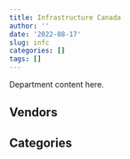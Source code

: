 ```yaml
---
title: Infrastructure Canada
author: ''
date: '2022-08-17'
slug: infc
categories: []
tags: []
---
```


<script src="/rmarkdown-libs/htmlwidgets/htmlwidgets.js"></script>
<link href="/rmarkdown-libs/datatables-css/datatables-crosstalk.css" rel="stylesheet" />
<script src="/rmarkdown-libs/datatables-binding/datatables.js"></script>
<script src="/rmarkdown-libs/jquery/jquery-3.6.0.min.js"></script>
<link href="/rmarkdown-libs/dt-core-bootstrap/css/dataTables.bootstrap.min.css" rel="stylesheet" />
<link href="/rmarkdown-libs/dt-core-bootstrap/css/dataTables.bootstrap.extra.css" rel="stylesheet" />
<script src="/rmarkdown-libs/dt-core-bootstrap/js/jquery.dataTables.min.js"></script>
<script src="/rmarkdown-libs/dt-core-bootstrap/js/dataTables.bootstrap.min.js"></script>
<link href="/rmarkdown-libs/crosstalk/css/crosstalk.min.css" rel="stylesheet" />
<script src="/rmarkdown-libs/crosstalk/js/crosstalk.min.js"></script>
<script src="/rmarkdown-libs/htmlwidgets/htmlwidgets.js"></script>
<link href="/rmarkdown-libs/datatables-css/datatables-crosstalk.css" rel="stylesheet" />
<script src="/rmarkdown-libs/datatables-binding/datatables.js"></script>
<script src="/rmarkdown-libs/jquery/jquery-3.6.0.min.js"></script>
<link href="/rmarkdown-libs/dt-core-bootstrap/css/dataTables.bootstrap.min.css" rel="stylesheet" />
<link href="/rmarkdown-libs/dt-core-bootstrap/css/dataTables.bootstrap.extra.css" rel="stylesheet" />
<script src="/rmarkdown-libs/dt-core-bootstrap/js/jquery.dataTables.min.js"></script>
<script src="/rmarkdown-libs/dt-core-bootstrap/js/dataTables.bootstrap.min.js"></script>
<link href="/rmarkdown-libs/crosstalk/css/crosstalk.min.css" rel="stylesheet" />
<script src="/rmarkdown-libs/crosstalk/js/crosstalk.min.js"></script>

Department content here.

## Vendors

<div id="htmlwidget-1" style="width:100%;height:auto;" class="datatables html-widget"></div>
<script type="application/json" data-for="htmlwidget-1">{"x":{"style":"bootstrap","filter":"none","vertical":false,"data":[["<a href=\"/vendors/acme_future_security_controls/\">ACME FUTURE SECURITY CONTROLS<\/a>","<a href=\"/vendors/advanced_business_interiors/\">ADVANCED BUSINESS INTERIORS<\/a>","<a href=\"/vendors/advanced_chippewa_technologies/\">ADVANCED CHIPPEWA TECHNOLOGIES<\/a>","<a href=\"/vendors/altis_human_resources/\">ALTIS HUMAN RESOURCES<\/a>","<a href=\"/vendors/artemp_personnel_services/\">ARTEMP PERSONNEL SERVICES<\/a>","<a href=\"/vendors/arup_canada/\">ARUP CANADA<\/a>","<a href=\"/vendors/bdo_canada/\">BDO CANADA<\/a>","<a href=\"/vendors/canadian_corps_of_commissionaires/\">CANADIAN CORPS OF COMMISSIONAIRES<\/a>","<a href=\"/vendors/canon/\">CANON<\/a>","<a href=\"/vendors/cansel_survey_equipment/\">CANSEL SURVEY EQUIPMENT<\/a>","<a href=\"/vendors/cbci_telecom/\">CBCI TELECOM<\/a>","<a href=\"/vendors/cdw_canada/\">CDW CANADA<\/a>","<a href=\"/vendors/cedrom_sni/\">CEDROM SNI<\/a>","<a href=\"/vendors/cgi/\">CGI<\/a>","<a href=\"/vendors/cima/\">CIMA<\/a>","<a href=\"/vendors/closereach/\">CLOSEREACH<\/a>","<a href=\"/vendors/cnw_group/\">CNW GROUP<\/a>","<a href=\"/vendors/contract_community/\">CONTRACT COMMUNITY<\/a>","<a href=\"/vendors/coradix_technology_consulting/\">CORADIX TECHNOLOGY CONSULTING<\/a>","<a href=\"/vendors/cpcs_transcom/\">CPCS TRANSCOM<\/a>","<a href=\"/vendors/dalian_enterprises/\">DALIAN ENTERPRISES<\/a>","<a href=\"/vendors/dell_computer/\">DELL COMPUTER<\/a>","<a href=\"/vendors/deloitte_and_touche/\">DELOITTE AND TOUCHE<\/a>","<a href=\"/vendors/donna_cona/\">DONNA CONA<\/a>","<a href=\"/vendors/dynamic_personnel_consultants/\">DYNAMIC PERSONNEL CONSULTANTS<\/a>","<a href=\"/vendors/eagle_professional_resources/\">EAGLE PROFESSIONAL RESOURCES<\/a>","<a href=\"/vendors/eberhard_von_huene_associates/\">EBERHARD VON HUENE ASSOCIATES<\/a>","<a href=\"/vendors/ebsco_canada/\">EBSCO CANADA<\/a>","<a href=\"/vendors/ernst_young/\">ERNST YOUNG<\/a>","<a href=\"/vendors/esri/\">ESRI<\/a>","<a href=\"/vendors/excel_human_resources/\">EXCEL HUMAN RESOURCES<\/a>","<a href=\"/vendors/fmc_professionals/\">FMC PROFESSIONALS<\/a>","<a href=\"/vendors/gartner/\">GARTNER<\/a>","<a href=\"/vendors/gc_strategies/\">GC STRATEGIES<\/a>","<a href=\"/vendors/golder_associates/\">GOLDER ASSOCIATES<\/a>","<a href=\"/vendors/goss_gilroy/\">GOSS GILROY<\/a>","<a href=\"/vendors/graybridge_international_consulting/\">GRAYBRIDGE INTERNATIONAL CONSULTING<\/a>","<a href=\"/vendors/hypertec/\">HYPERTEC<\/a>","<a href=\"/vendors/ibiska_telecom/\">IBISKA TELECOM<\/a>","<a href=\"/vendors/ibm_canada/\">IBM CANADA<\/a>","<a href=\"/vendors/info_tech_research_group/\">INFO TECH RESEARCH GROUP<\/a>","<a href=\"/vendors/iron_mountain/\">IRON MOUNTAIN<\/a>","<a href=\"/vendors/kpmg/\">KPMG<\/a>","<a href=\"/vendors/lumina_it/\">LUMINA IT<\/a>","<a href=\"/vendors/manifest_communications/\">MANIFEST COMMUNICATIONS<\/a>","<a href=\"/vendors/maplesoft_consulting/\">MAPLESOFT CONSULTING<\/a>","<a href=\"/vendors/maverin/\">MAVERIN<\/a>","<a href=\"/vendors/maxsys_staffing_and_consulting/\">MAXSYS STAFFING AND CONSULTING<\/a>","<a href=\"/vendors/mdos_consulting/\">MDOS CONSULTING<\/a>","<a href=\"/vendors/media_q/\">MEDIA Q<\/a>","<a href=\"/vendors/microsoft_canada/\">MICROSOFT CANADA<\/a>","<a href=\"/vendors/mitsubishi_motor_sales/\">MITSUBISHI MOTOR SALES<\/a>","<a href=\"/vendors/mnp/\">MNP<\/a>","<a href=\"/vendors/national_arts_centre/\">NATIONAL ARTS CENTRE<\/a>","<a href=\"/vendors/nations_translation_group/\">NATIONS TRANSLATION GROUP<\/a>","<a href=\"/vendors/newfound_recruiting/\">NEWFOUND RECRUITING<\/a>","<a href=\"/vendors/nisha_techonologies/\">NISHA TECHONOLOGIES<\/a>","<a href=\"/vendors/oproma/\">OPROMA<\/a>","<a href=\"/vendors/oracle_canada/\">ORACLE CANADA<\/a>","<a href=\"/vendors/pra/\">PRA<\/a>","<a href=\"/vendors/printers_plus/\">PRINTERS PLUS<\/a>","<a href=\"/vendors/protak_consulting_group/\">PROTAK CONSULTING GROUP<\/a>","<a href=\"/vendors/qmr/\">QMR<\/a>","<a href=\"/vendors/raymond_chabot_grant_thornton/\">RAYMOND CHABOT GRANT THORNTON<\/a>","<a href=\"/vendors/salesforce_canada/\">SALESFORCE CANADA<\/a>","<a href=\"/vendors/shi_canada/\">SHI CANADA<\/a>","<a href=\"/vendors/si_systems/\">SI SYSTEMS<\/a>","<a href=\"/vendors/signature_sur_le_saint_laurent/\">SIGNATURE SUR LE SAINT LAURENT<\/a>","<a href=\"/vendors/simplex_grinnell/\">SIMPLEX GRINNELL<\/a>","<a href=\"/vendors/softchoice/\">SOFTCHOICE<\/a>","<a href=\"/vendors/stratos/\">STRATOS<\/a>","<a href=\"/vendors/systemscope/\">SYSTEMSCOPE<\/a>","<a href=\"/vendors/teknion/\">TEKNION<\/a>","<a href=\"/vendors/teksystems_canada/\">TEKSYSTEMS CANADA<\/a>","<a href=\"/vendors/tetra_tech/\">TETRA TECH<\/a>","<a href=\"/vendors/the_aim_group/\">THE AIM GROUP<\/a>","<a href=\"/vendors/the_right_door_consulting/\">THE RIGHT DOOR CONSULTING<\/a>","<a href=\"/vendors/totem_offisource/\">TOTEM OFFISOURCE<\/a>","<a href=\"/vendors/trm_technologies/\">TRM TECHNOLOGIES<\/a>","<a href=\"/vendors/turtle_island_staffing/\">TURTLE ISLAND STAFFING<\/a>","<a href=\"/vendors/university_of_ottawa/\">UNIVERSITY OF OTTAWA<\/a>","<a href=\"/vendors/wolters_kluwer/\">WOLTERS KLUWER<\/a>","<a href=\"/vendors/wsp/\">WSP<\/a>","<a href=\"/vendors/xerox/\">XEROX<\/a>"],["$      37,536.34","$      15,734.21",null,"$     138,330.67",null,"$   3,161,386.05","$      83,118.54","$      84,599.69","$      36,611.82","$      16,418.90","$     101,262.96",null,"$      56,083.75","$   3,949,589.60",null,null,"$      29,041.00","$       1,794.50","$   1,948,642.97",null,"$     121,757.05",null,"$   1,828,079.64",null,"$       6,919.19","$       7,488.82","$      16,858.20",null,"$      22,600.00",null,"$     104,934.21",null,"$     135,279.67","$     403,867.24","$      24,661.24","$      81,280.70","$     361,391.19",null,null,"$      48,129.39","$      32,746.82","$       4,628.77",null,"$      11,423.07","$      24,860.00",null,null,"$      25,371.23","$     228,969.92","$      12,139.19","$      88,592.72","$      44,933.89",null,null,null,"$      36,448.87","$     609,253.78","$     124,945.12",null,null,null,"$      24,930.63","$      35,635.29",null,null,null,null,"$ 144,499,818.41","$     165,013.86","$       6,558.47",null,null,"$     845,198.50",null,null,"$      15,048.10","$     113,288.36","$      22,029.78","$     150,255.76","$      69,554.97",null,null,null,"$       7,322.97"],["$      65,121.02","$      30,940.35","$      14,119.46","$     264,690.43",null,"$   3,161,386.05","$      13,779.22","$     154,528.30","$     109,660.39","$         181.93","$     174,780.63","$      22,341.59","$      58,333.15","$   3,949,589.60",null,"$     121,472.61","$      29,529.27","$       5,239.95","$   2,371,739.94",null,"$      34,025.26",null,"$     194,571.08",null,"$      61,345.01","$      16,919.18",null,"$      31,270.72",null,null,"$     127,943.91","$     108,667.35","$     288,277.23","$     403,867.24","$      56,258.45","$     144,719.30","$     361,391.19",null,null,"$     118,787.51","$      36,580.35","$       4,628.77","$     960,500.00","$      38,522.93",null,"$      28,250.00","$           0.00",null,"$     444,542.66","$      12,139.19","$      88,592.72",null,null,null,null,"$     181,442.16","$   1,419,004.68","$     124,945.12","$      84,016.31",null,null,null,"$      45,510.75","$     244,911.72",null,null,"$      27,838.36","$ 144,499,818.41","$      99,654.25","$      52,411.20",null,"$     178,992.00","$      46,664.17",null,"$      39,713.74","$      99,076.21","$     107,668.85",null,"$      62,983.92","$       9,750.70",null,"$      15,896.23",null,"$      14,094.56"],["$      72,857.82","$     399,262.32","$      16,127.71","$     371,841.41",null,"$   3,170,047.38",null,"$     220,102.48","$     194,735.11","$          87.36","$      15,503.84",null,"$      62,721.51","$   3,960,410.39","$      10,316.86","$     198,477.58","$      29,610.18","$       5,254.30","$   2,365,705.81","$      40,579.00",null,null,"$      28,198.64","$      58,911.59","$      40,236.67",null,null,"$     111,401.95","$      53,763.78","$      24,365.63","$     455,421.75",null,"$     301,139.86","$     304,283.54","$      13,717.81",null,"$     362,381.30","$      35,897.84",null,"$     122,592.18","$      51,399.91","$       4,641.45",null,null,null,null,"$           0.00",null,"$     445,760.58","$      12,172.44","$     684,459.26",null,"$      16,950.00","$      10,424.25",null,"$     132,027.30","$     312,508.14","$     125,287.43","$      85,696.63",null,"$      25,663.94",null,"$      39,999.99","$     218,260.52",null,"$      23,609.99","$      38,594.10","$ 144,895,708.33","$      99,927.27","$      42,623.97",null,"$     142,380.00",null,"$      55,058.12","$      63,196.64","$     126,444.50","$      96,218.93",null,null,null,"$      11,753.24","$          43.55","$       8,059.78","$      14,133.18"],["$      72,658.75","$     806,507.88","$     622,198.90","$     117,896.78","$      12,362.20","$   3,161,386.05",null,"$     258,535.78","$     194,846.49","$      10,630.74","$      92,740.76",null,"$      62,550.14","$   2,791,764.70","$      58,650.19","$     197,935.29","$      29,529.27",null,"$   2,359,242.14","$     167,849.51",null,"$      30,763.12",null,"$      47,025.91",null,null,null,null,"$      60,360.57","$      13,881.50","$     412,651.69",null,"$     127,003.01",null,"$      33,272.39",null,"$     361,391.19","$      50,991.25","$      50,499.81","$     122,257.22","$      51,528.00",null,null,null,null,null,null,null,"$     148,586.86","$      12,139.19","$     851,540.97",null,null,null,"$      38,081.43",null,"$     301,118.28","$     124,945.12","$      87,410.56","$      31,786.68",null,null,"$     101,889.49","$      34,608.73","$      24,227.84","$      10,545.17",null,"$ 144,499,818.41","$     126,268.13","$      23,855.40","$      11,041.71","$     221,257.39",null,"$     144,854.15","$      88,755.54","$     165,733.33","$      48,873.35",null,null,null,"$      23,898.26",null,"$     101,442.05","$      11,760.93"]],"container":"<table class=\"table table-striped table-hover row-border order-column display\">\n  <thead>\n    <tr>\n      <th>Vendor<\/th>\n      <th>2017-2018<\/th>\n      <th>2018-2019<\/th>\n      <th>2019-2020<\/th>\n      <th>2020-2021<\/th>\n    <\/tr>\n  <\/thead>\n<\/table>","options":{"order":[[4,"desc"]],"pageLength":10,"autoWidth":true,"columnDefs":[],"orderClasses":false}},"evals":[],"jsHooks":[]}</script>

## Categories

<div id="htmlwidget-2" style="width:100%;height:auto;" class="datatables html-widget"></div>
<script type="application/json" data-for="htmlwidget-2">{"x":{"style":"bootstrap","filter":"none","vertical":false,"data":[["<a href=\"/categories/1_facilities_and_construction/\">Facilities and construction<\/a>","<a href=\"/categories/10_office_management/\">Office management<\/a>","<a href=\"/categories/2_professional_services/\">Professional services<\/a>","<a href=\"/categories/3_information_technology/\">Information technology<\/a>","<a href=\"/categories/5_transportation_and_logistics/\">Transportation and logistics<\/a>","<a href=\"/categories/6_industrial_products_and_services/\">Industrial products and services<\/a>","<a href=\"/categories/7_travel/\">Travel<\/a>","<a href=\"/categories/8_security_and_protection/\">Security and protection<\/a>","<a href=\"/categories/9_human_capital/\">Human capital<\/a>"],["$ 148,349,387.09","$   1,024,419.67","$   4,525,956.92","$   8,146,482.15","$      56,822.18","$      36,209.60",null,"$     110,926.43","$     509,379.40"],["$ 148,371,703.78","$     179,060.89","$   4,451,686.39","$   9,928,143.67","$      17,514.14","$      26,963.16","$      15,886.92","$     292,721.59","$     476,166.50"],["$ 148,801,575.70","$     569,793.81","$   3,130,086.14","$   9,723,166.20","$      11,318.17","$     193,181.97","$      19,391.30","$     369,825.61","$     576,765.95"],["$ 148,395,014.02","$     903,235.72","$   2,947,871.35","$   9,150,247.44",null,"$      16,492.93","$      10,608.70","$     407,849.83","$     379,164.61"]],"container":"<table class=\"table table-striped table-hover row-border order-column display\">\n  <thead>\n    <tr>\n      <th>Category<\/th>\n      <th>2017-2018<\/th>\n      <th>2018-2019<\/th>\n      <th>2019-2020<\/th>\n      <th>2020-2021<\/th>\n    <\/tr>\n  <\/thead>\n<\/table>","options":{"order":[[4,"desc"]],"pageLength":20,"autoWidth":true,"columnDefs":[],"orderClasses":false,"lengthMenu":[10,20,25,50,100]}},"evals":[],"jsHooks":[]}</script>
